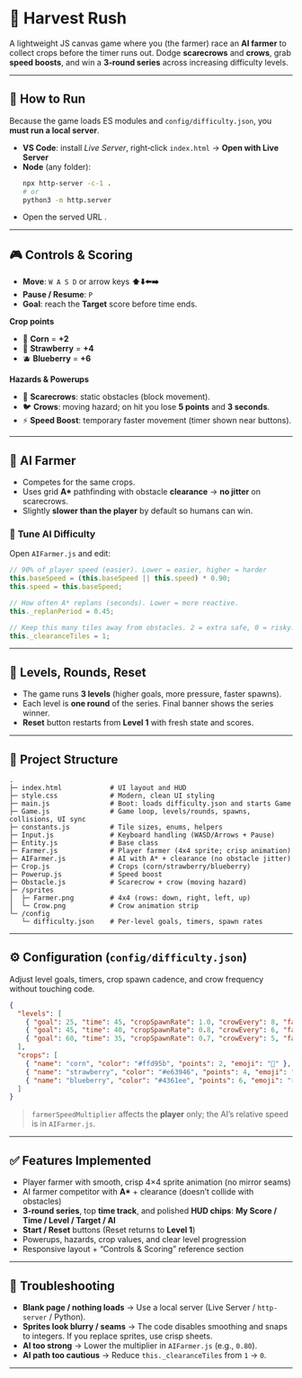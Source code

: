 # 🌾 **Harvest Rush**

A lightweight JS canvas game where you (the farmer) race an **AI farmer** to collect crops before the timer runs out. Dodge **scarecrows** and **crows**, grab **speed boosts**, and win a **3‑round series** across increasing difficulty levels.

---

## 🚀 **How to Run**

Because the game loads ES modules and `config/difficulty.json`, you **must run a local server**.

- **VS Code**: install *Live Server*, right‑click `index.html` → **Open with Live Server**  
- **Node** (any folder):
  ```bash
  npx http-server -c-1 .
  # or
  python3 -m http.server
  ```
- Open the served URL .  

---

## 🎮 **Controls & Scoring**

- **Move**: `W A S D` or arrow keys **⬆️⬇️⬅️➡️**
- **Pause / Resume**: `P`
- **Goal**: reach the **Target** score before time ends.

**Crop points**
- 🌽 **Corn** = **+2**
- 🍓 **Strawberry** = **+4**
- 🫐 **Blueberry** = **+6**

**Hazards & Powerups**
- 👻 **Scarecrows**: static obstacles (block movement).
- 🐦 **Crows**: moving hazard; on hit you lose **5 points** and **3 seconds**.
- ⚡ **Speed Boost**: temporary faster movement (timer shown near buttons).

---

## 🧠 **AI Farmer**

- Competes for the same crops.
- Uses grid **A\*** pathfinding with obstacle **clearance** → **no jitter** on scarecrows.
- Slightly **slower than the player** by default so humans can win.

### 🔧 **Tune AI Difficulty**
Open `AIFarmer.js` and edit:
```js
// 90% of player speed (easier). Lower = easier, higher = harder
this.baseSpeed = (this.baseSpeed || this.speed) * 0.90;
this.speed = this.baseSpeed;

// How often A* replans (seconds). Lower = more reactive.
this._replanPeriod = 0.45;

// Keep this many tiles away from obstacles. 2 = extra safe, 0 = risky.
this._clearanceTiles = 1;
```

---

## 🧱 **Levels, Rounds, Reset**

- The game runs **3 levels** (higher goals, more pressure, faster spawns).
- Each level is **one round** of the series. Final banner shows the series winner.
- **Reset** button restarts from **Level 1** with fresh state and scores.

---

## 🧩 **Project Structure**

```
.
├─ index.html            # UI layout and HUD
├─ style.css             # Modern, clean UI styling
├─ main.js               # Boot: loads difficulty.json and starts Game
├─ Game.js               # Game loop, levels/rounds, spawns, collisions, UI sync
├─ constants.js          # Tile sizes, enums, helpers
├─ Input.js              # Keyboard handling (WASD/Arrows + Pause)
├─ Entity.js             # Base class
├─ Farmer.js             # Player farmer (4x4 sprite; crisp animation)
├─ AIFarmer.js           # AI with A* + clearance (no obstacle jitter)
├─ Crop.js               # Crops (corn/strawberry/blueberry)
├─ Powerup.js            # Speed boost
├─ Obstacle.js           # Scarecrow + crow (moving hazard)
├─ /sprites
│  ├─ Farmer.png         # 4x4 (rows: down, right, left, up)
│  └─ Crow.png           # Crow animation strip
└─ /config
   └─ difficulty.json    # Per-level goals, timers, spawn rates
```

---

## ⚙️ **Configuration** (`config/difficulty.json`)

Adjust level goals, timers, crop spawn cadence, and crow frequency without touching code.

```json
{
  "levels": [
    { "goal": 25, "time": 45, "cropSpawnRate": 1.0, "crowEvery": 8, "farmerSpeedMultiplier": 1.0 },
    { "goal": 45, "time": 40, "cropSpawnRate": 0.8, "crowEvery": 6, "farmerSpeedMultiplier": 1.05 },
    { "goal": 60, "time": 35, "cropSpawnRate": 0.7, "crowEvery": 5, "farmerSpeedMultiplier": 1.10 }
  ],
  "crops": [
    { "name": "corn", "color": "#ffd95b", "points": 2, "emoji": "🌽" },
    { "name": "strawberry", "color": "#e63946", "points": 4, "emoji": "🍓" },
    { "name": "blueberry", "color": "#4361ee", "points": 6, "emoji": "🫐" }
  ]
}
```
> `farmerSpeedMultiplier` affects the **player** only; the AI’s relative speed is in `AIFarmer.js`.

---

## ✅ **Features Implemented**

- Player farmer with smooth, crisp 4×4 sprite animation (no mirror seams)
- AI farmer competitor with **A\*** + clearance (doesn’t collide with obstacles)
- **3‑round series**, top **time track**, and polished **HUD chips**: **My Score / Time / Level / Target / AI**
- **Start / Reset** buttons (Reset returns to **Level 1**)
- Powerups, hazards, crop values, and clear level progression
- Responsive layout + “Controls & Scoring” reference section

---

## 🧪 **Troubleshooting**

- **Blank page / nothing loads** → Use a local server (Live Server / `http-server` / Python).  
- **Sprites look blurry / seams** → The code disables smoothing and snaps to integers. If you replace sprites, use crisp sheets.  
- **AI too strong** → Lower the multiplier in `AIFarmer.js` (e.g., `0.80`).  
- **AI path too cautious** → Reduce `this._clearanceTiles` from `1` → `0`.

---
